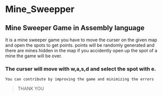# Mine_Sweepper
## Mine Sweeper Game in Assembly language 

It is a mine sweeper game you have to move the curser on the given map and open the spots to get points. points will be randomly generated
and there are mines hidden in the map if you accidently open up the spot of a mine the game will be over. 

### The curser will move with w,a,s,d and select the spot with e.


`You can contribute by improving the game and minimizing the errors`

>THANK YOU

